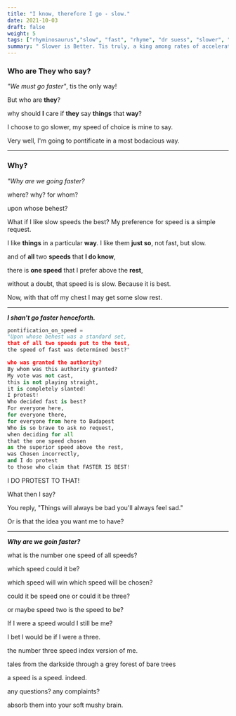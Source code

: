 ```yaml
---
title: "I know, therefore I go - slow."
date: 2021-10-03
draft: false
weight: 5
tags: ["rhyminosaurus","slow", "fast", "rhyme", "dr suess", "slower", "faster", "fast vs slow", "rabbit vs turtle", "tortoise vs hare", "poetry", "lyrics", "relativity"]
summary: " Slower is Better. Tis truly, a king among rates of acceleration."
---
```


### Who are They who say?

*"We must go faster"*, tis the only way!

But who are **they**?

why should **I** care if **they** say **things** that **way**?

I choose to go slower, my speed of choice is mine to say.

Very well, I'm going to pontificate in a most bodacious way.

---
### Why?

*"Why are we going faster?*
 
where? 
why? 
for whom? 

upon whose behest? 

What if I like slow speeds the best?
My preference for speed is a simple request.

I like **things** in a particular **way**. 
I like them **just so**, not fast, but slow. 

and of **all** two **speeds** that **I do know**, 

there is **one speed** that I prefer above the **rest**,

 without a doubt, that speed is is slow. Because it is best. 
 
 Now, with that off my chest I may get some slow rest. 

 ---

***I shan't go faster henceforth.***
```python
pontification_on_speed = 
"Upon whose behest was a standard set, 
that of all two speeds put to the test,  
the speed of fast was determined best?" 

who was granted the authority?
By whom was this authority granted? 
My vote was not cast, 
this is not playing straight, 
it is completely slanted!
I protest! 
Who decided fast is best? 
For everyone here, 
for everyone there,
for everyone from here to Budapest
Who is so brave to ask no request, 
when deciding for all 
that the one speed chosen
as the superior speed above the rest, 
was Chosen incorrectly, 
and I do protest 
to those who claim that FASTER IS BEST!
```

I DO PROTEST TO THAT!

What then I say?

You reply, "Things will always be bad you'll always feel sad."

Or is that the idea you want me to have?

---

***Why are we goin faster?*** 

what is the number one speed of all speeds?

which speed could it be?

which speed will win which speed will be chosen? 

could it be speed one or could it be three? 

or maybe speed two is the speed to be? 

If I were a speed would I still be me? 

I bet I would be if I were a three. 

the number three speed index version of me.

tales from the darkside through a grey forest of bare trees

a speed is a speed. indeed.

any questions? any complaints?

absorb them into your soft mushy brain.